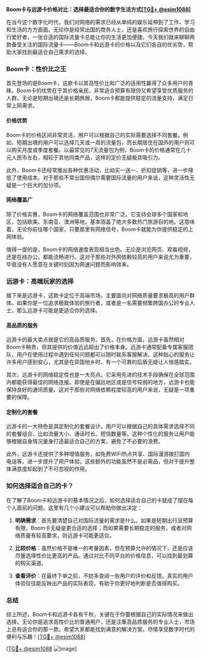 **Boom卡与远游卡价格对比：选择最适合你的数字生活方式[[TG💪+ @esim1088](https://t.me/s/esim1088)]**

在当今这个数字化时代，我们对网络的需求已经从单纯的娱乐延伸到了工作、学习和生活的方方面面。无论你是经常出国的商务人士，还是喜欢旅行探索世界的自由行爱好者，一张合适的国际流量卡总能让你的生活更加便捷。今天我们就来聊聊两款备受关注的国际流量卡——Boom卡和远游卡的价格以及它们各自的优劣势，帮助大家找到最适合自己需求的选择。

### Boom卡：性价比之王

首先登场的是Boom卡，这款卡以其高性价比和广泛的适用性赢得了众多用户的青睐。Boom卡的优势在于其价格亲民，非常适合预算有限但又希望享受优质服务的人群。无论是短期出境还是长期旅居，Boom卡都能提供稳定的流量支持，满足日常上网需求。

#### 价格优势

Boom卡的价格区间非常灵活，用户可以根据自己的实际需要选择不同套餐。例如，短期出境的用户可以选择几天或一周的流量包，而长期居住在国外的用户则可以购买月度或季度套餐。以最常见的7天流量包为例，Boom卡的价格通常在几十元人民币左右，相较于其他同类产品，这样的定价无疑极具吸引力。

此外，Boom卡还经常推出各种优惠活动，比如买一送一、折扣促销等，进一步降低了使用成本。对于那些不常出国但偶尔需要国际流量的用户来说，这种灵活性无疑是一个巨大的加分项。

#### 网络覆盖广

除了价格实惠，Boom卡的网络覆盖范围也非常广泛。它支持全球多个国家和地区，包括欧美、东南亚、澳洲等地，基本涵盖了绝大多数热门旅游目的地。这意味着，无论你前往哪个国家，只要那里有网络信号，Boom卡就能为你提供稳定的上网体验。

值得一提的是，Boom卡的网络速度表现相当出色。无论是浏览网页、观看视频，还是在线办公，都能流畅进行。这对于那些对外网依赖较高的用户来说尤为重要，毕竟没有人愿意在关键时刻因为网速问题而影响效率。

### 远游卡：高端玩家的选择

接下来是远游卡，这款卡定位于高端市场，主要面向对网络质量要求极高的用户群体。如果你是一位追求极致体验的旅行者，或者是一名需要频繁跨国办公的专业人士，那么远游卡可能是更适合你的选择。

#### 高品质的服务

远游卡的最大卖点就是它的高品质服务。首先，在价格方面，远游卡虽然相对Boom卡稍贵，但其提供的价值远远超出了价格本身。远游卡通常配备专属客服团队，用户在使用过程中遇到任何问题都可以随时联系客服解决。这种贴心的服务让许多用户感到安心，尤其是在异国他乡时，有一个可靠的后盾无疑让人倍感踏实。

其次，远游卡的网络稳定性也是一大亮点。它采用先进的技术手段确保在全球范围内都能获得最佳的网络连接。即使是在偏远地区或是信号较弱的地方，远游卡也能保持良好的通讯质量。这对于那些对网络依赖程度较高的用户来说，无疑是一项重要的保障。

#### 定制化的套餐

远游卡的一大特色是其定制化的套餐设计。用户可以根据自己的具体需求选择不同的套餐组合，比如流量大小、通话时长、短信数量等。这种个性化的服务让用户能够根据自身情况量身打造最适合自己的方案，避免了不必要的浪费。

此外，远游卡还提供了多种增值服务，如免费WiFi热点共享、国际漫游拨打国内电话等，进一步提升了用户体验。这些额外的功能虽然不是必需品，但对于提升整体满意度却起到了不可忽视的作用。

### 如何选择适合自己的卡？

在了解了Boom卡和远游卡的基本情况之后，如何选择适合自己的卡就成了摆在每个人面前的问题。这里有几个小建议可以帮助你做出决定：

1. **明确需求**：首先要清楚自己对国际流量的需求是什么。如果是短期出行且预算有限，Boom卡无疑是更合适的选择；而如果需要长期稳定的服务，或者对网络质量有较高要求，则远游卡可能更适合。

2. **比较价格**：虽然价格不是唯一的考量因素，但在预算允许的情况下，还是应该尽量选择性价比更高的产品。通过对比不同平台的价格信息，可以找到最划算的购买渠道。

3. **查看评价**：在最终下单之前，不妨多查阅一些用户的评价和反馈。真实的用户体验往往能反映出产品的实际表现，有助于你更好地判断是否值得购买。

### 总结

综上所述，Boom卡和远游卡各有千秋，关键在于你要根据自己的实际情况来做出选择。无论你是追求高性价比的普通用户，还是注重高品质服务的专业人士，市场上总有适合你的那一款。希望大家都能找到满意的解决方案，尽情享受数字时代的便利与乐趣！[[TG💪+ @esim1088](https://t.me/s/esim1088)]

[[TG💪+ @esim1088](https://t.me/s/esim1088) ![Image](https://i.postimg.cc/4NQfJmqS/Snipaste-2025-05-13-00-14-12.png)]